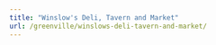 ```yaml
---
title: "Winslow's Deli, Tavern and Market"
url: /greenville/winslows-deli-tavern-and-market/
---
```


